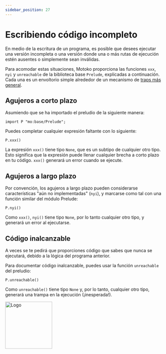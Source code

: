 ```yaml
---
sidebar_position: 27
---
```


# Escribiendo código incompleto

En medio de la escritura de un programa, es posible que desees ejecutar una
versión incompleta o una versión donde una o más rutas de ejecución estén
ausentes o simplemente sean inválidas.

Para acomodar estas situaciones, Motoko proporciona las funciones `xxx`, `nyi` y
`unreachable` de la biblioteca base `Prelude`, explicadas a continuación. Cada
una es un envoltorio simple alrededor de un mecanismo de
[traps más general](../getting-started/basic-concepts.md#errores-traps).

## Agujeros a corto plazo

Asumiendo que se ha importado el preludio de la siguiente manera:

```motoko no-repl
import P "mo:base/Prelude";
```

Puedes completar cualquier expresión faltante con lo siguiente:

```motoko no-repl
P.xxx()
```

La expresión `xxx()` tiene tipo `None`, que es un subtipo de cualquier otro
tipo. Esto significa que la expresión puede llenar cualquier brecha a corto
plazo en tu código. `xxx()` generará un error cuando se ejecute.

## Agujeros a largo plazo

Por convención, los agujeros a largo plazo pueden considerarse características
"aún no implementadas" (`nyi`), y marcarse como tal con una función similar del
módulo Prelude:

```motoko no-repl
P.nyi()
```

Como `xxx()`, `nyi()` tiene tipo `None`, por lo tanto cualquier otro tipo, y
generará un error al ejecutarse.

## Código inalcanzable

A veces se te pedirá que proporciones código que sabes que nunca se ejecutará,
debido a la lógica del programa anterior.

Para documentar código inalcanzable, puedes usar la función `unreachable` del
preludio:

```motoko no-repl
P.unreachable()
```

Como `unreachable()` tiene tipo `None` y, por lo tanto, cualquier otro tipo,
generará una trampa en la ejecución (¡inesperada!).

<img src="https://github.com/user-attachments/assets/844ca364-4d71-42b3-aaec-4a6c3509ee2e" alt="Logo" width="150" height="150" />
